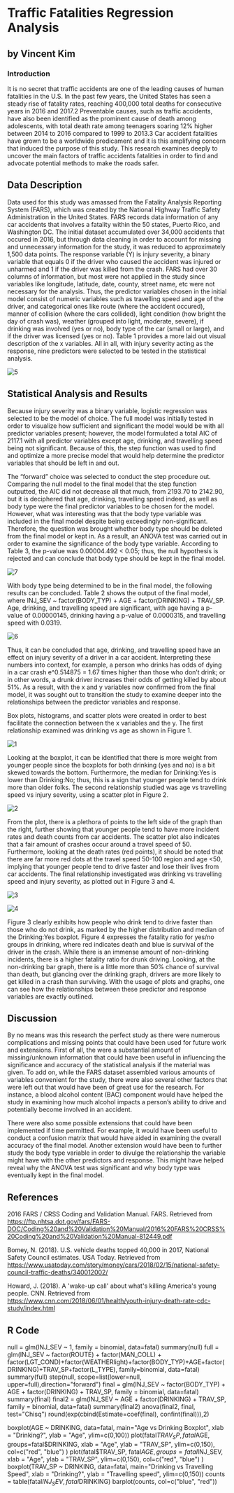 # Traffic Fatalities Regression Analysis
## by Vincent Kim

### Introduction
It is no secret that traffic accidents are one of the leading causes of human fatalities in the U.S. In the past few years, the United States has seen a steady rise of fatality rates, reaching 400,000 total deaths for consecutive years in 2016 and 2017.2 Preventable causes, such as traffic accidents, have also been identified as the prominent cause of death among adolescents, with total death rate among teenagers soaring 12% higher between 2014 to 2016 compared to 1999 to 2013.3 Car accident fatalities have grown to be a worldwide predicament and it is this amplifying concern that induced the purpose of this study. This research examines deeply to uncover the main factors of traffic accidents fatalities in order to find and advocate potential methods to make the roads safer. 

## Data Description
Data used for this study was amassed from the Fatality Analysis Reporting System (FARS), which was created by the National Highway Traffic Safety Administration in the United States. FARS records data information of any car accidents that involves a fatality within the 50 states, Puerto Rico, and Washington DC. The initial dataset accumulated over 34,000 accidents that occured in 2016, but through data cleaning in order to account for missing and unnecessary information for the study, it was reduced to approximately 1,500 data points.  The response variable (Y) is injury severity, a binary variable that equals 0 if the driver who caused the accident was injured or unharmed and 1 if the driver was killed from the crash. FARS had over 30 columns of information, but most were not applied in the study since variables like longitude, latitude, date, county, street name, etc were not necessary for the analysis. Thus, the predictor variables chosen in the initial model consist of numeric variables such as travelling speed and age of the driver, and categorical ones like route (where the accident occured), manner of collision (where the cars collided), light condition (how bright the day of crash was), weather (grouped into light, moderate, severe), if drinking was involved (yes or no), body type of the car (small or large), and if the driver was licensed (yes or no). Table 1 provides a more laid out visual description of the x variables. All in all, with injury severity acting as the response, nine predictors were selected to be tested in the statistical analysis.

![5](https://user-images.githubusercontent.com/54411602/63565924-df265480-c51f-11e9-8eb4-81a4473bba1d.png)

## Statistical Analysis and Results
Because injury severity was a binary variable, logistic regression was selected to be the model of choice. The full model was initially tested in order to visualize how sufficient and significant the model would be with all predictor variables present; however, the model formulated a total AIC of 2117.1 with all predictor variables except age, drinking, and travelling speed being not significant. Because of this, the step function was used to find and optimize a more precise model that would help determine the predictor variables that should be left in and out. 

The “forward” choice was selected to conduct the step procedure out. Comparing the null model to the final model that the step function outputted, the AIC did not decrease all that much, from 2193.70 to 2142.90, but it is deciphered that age, drinking, travelling speed indeed, as well as body type were the final predictor variables to be chosen for the model. However, what was interesting was that the body type variable was included in the final model despite being exceedingly non-significant. Therefore, the question was brought whether body type should be deleted from the final model or kept in. As a result, an ANOVA test was carried out in order to examine the significance of the body type variable. According to Table 3, the p-value was 0.00004.492 < 0.05; thus, the null hypothesis is rejected and can conclude that body type should be kept in the final model. 

![7](https://user-images.githubusercontent.com/54411602/63566000-33313900-c520-11e9-9447-034a0ebe3be7.png)

With body type being determined to be in the final model, the following results can be concluded. Table 2 shows the output of the final model, where INJ_SEV ~ factor(BODY_TYP) + AGE + factor(DRINKING) + TRAV_SP. Age, drinking, and travelling speed are significant, with age having a p-value of 0.00000145, drinking having a p-value of 0.0000315, and travelling speed with 0.0319.

![6](https://user-images.githubusercontent.com/54411602/63566051-696eb880-c520-11e9-99e9-d073448254bb.png)

Thus, it can be concluded that age, drinking, and travelling speed have an effect on injury severity of a driver in a car accident. Interpreting these numbers into context, for example, a person who drinks has odds of dying in a car crash e^0.514875 = 1.67 times higher than those who don’t drink; or in other words, a drunk driver increases their odds of getting killed by about 51%. As a result, with the x and y variables now confirmed from the final model, it was sought out to transition the study to examine deeper into the relationships between the predictor variables and response. 

Box plots, histograms, and scatter plots were created in order to best facilitate the connection between the x variables and the y. The first relationship examined was drinking vs age as shown in Figure 1.

![1](https://user-images.githubusercontent.com/54411602/63566087-91f6b280-c520-11e9-85f3-190ebfe9afe2.png)

Looking at the boxplot, it can be identified that there is more weight from younger people since the boxplots for both drinking (yes and no) is a bit skewed towards the bottom. Furthermore, the median for Drinking:Yes is lower than Drinking:No; thus, this is a sign that younger people tend to drink more than older folks. The second relationship studied was age vs travelling speed vs injury severity, using a scatter plot in Figure 2.

![2](https://user-images.githubusercontent.com/54411602/63566102-a6d34600-c520-11e9-86bb-a85bd16e0976.png)

From the plot, there is a plethora of points to the left side of the graph than the right, further showing that younger people tend to have more incident rates and death counts from car accidents. The scatter plot also indicates that a fair amount of crashes occur around a travel speed of 50. Furthermore, looking at the death rates (red points), it should be noted that there are far more red dots at the travel speed 50-100 region and age <50, implying that younger people tend to drive faster and lose their lives from car accidents. The final relationship investigated was drinking vs travelling speed and injury severity, as plotted out in Figure 3 and 4. 

![3](https://user-images.githubusercontent.com/54411602/63566113-b488cb80-c520-11e9-92c4-8cc235810190.png)

![4](https://user-images.githubusercontent.com/54411602/63566117-ba7eac80-c520-11e9-9d68-403bbe0e70a2.png)

Figure 3 clearly exhibits how people who drink tend to drive faster than those who do not drink, as marked by the higher distribution and median of the Drinking:Yes boxplot. Figure 4 expresses the fatality ratio for yes/no groups in drinking, where red indicates death and blue is survival of the driver in the crash. While there is an immense amount of non-drinking incidents, there is a higher fatality ratio for drunk driving. Looking, at the non-drinking bar graph, there is a little more than 50% chance of survival than death, but glancing over the drinking graph, drivers are more likely to get killed in a crash than surviving. With the usage of plots and graphs, one can see how the relationships between these predictor and response variables are exactly outlined. 

## Discussion
By no means was this research the perfect study as there were numerous complications and missing points that could have been used for future work and extensions. First of all, the were a substantial amount of missing/unknown information that could have been useful in influencing the significance and accuracy of the statistical analysis if the material was given. To add on, while the FARS dataset assembled various amounts of variables convenient for the study, there were also several other factors that were left out that would have been of great use for the research. For instance, a blood alcohol content (BAC) component would have helped the study in examining how much alcohol impacts a person’s ability to drive and potentially become involved in an accident. 

There were also some possible extensions that could have been implemented if time permitted. For example, it would have been useful to conduct a confusion matrix that would have aided in examining the overall accuracy of the final model. Another extension would have been to further study the body type variable in order to divulge the relationship the variable might have with the other predictors and response. This might have helped reveal why the ANOVA test was significant and why body type was eventually kept in the final model.  

## References
2016 FARS / CRSS Coding and Validation Manual. FARS. Retrieved from https://ftp.nhtsa.dot.gov/fars/FARS-DOC/Coding%20and%20Validation%20Manual/2016%20FARS%20CRSS%20Coding%20and%20Validation%20Manual-812449.pdf

Bomey, N. (2018). U.S. vehicle deaths topped 40,000 in 2017, National Safety Council estimates. USA Today. Retrieved from https://www.usatoday.com/story/money/cars/2018/02/15/national-safety-council-traffic-deaths/340012002/

Howard, J. (2018). A 'wake-up call' about what's killing America's young people. CNN.	Retrieved from https://www.cnn.com/2018/06/01/health/youth-injury-death-rate-cdc-study/index.html

## R Code
null = glm(INJ_SEV ~ 1, family = binomial, data=fatal)
summary(null)
full = glm(INJ_SEV ~ factor(ROUTE) + factor(MAN_COLL) + factor(LGT_COND)+factor(WEATHERlight)+factor(BODY_TYP)+AGE+factor(DRINKING)+TRAV_SP+factor(L_TYPE), family=binomial, data=fatal)
summary(full)
step(null, scope=list(lower=null, upper=full),direction="forward")
final = glm(INJ_SEV ~ factor(BODY_TYP) + AGE + factor(DRINKING) + TRAV_SP, family = binomial, data=fatal)
summary(final)
final2 = glm(INJ_SEV ~ AGE + factor(DRINKING) + TRAV_SP, family = binomial, data=fatal)
summary(final2)
anova(final2, final, test="Chisq")
round(exp(cbind(Estimate=coef(final), confint(final))),2)

boxplot(AGE ~ DRINKING, data=fatal, main="Age vs Drinking Boxplot", xlab = "Drinking?", ylab = "Age", ylim=c(0,100))
plot(fatal$TRAV_SP, fatal$AGE, groups=fatal$DRINKING, xlab = "Age", ylab = "TRAV_SP", ylim=c(0,150), col=c("red", "blue") )
plot(fatal$TRAV_SP, fatal$AGE, groups=fatal$INJ_SEV, xlab = "Age", ylab = "TRAV_SP", ylim=c(0,150), col=c("red", "blue") )
boxplot(TRAV_SP ~ DRINKING, data=fatal, main="Drinking vs Travelling Speed", xlab = "Drinking?", ylab = "Travelling speed", ylim=c(0,150))
counts = table(fatal$INJ_SEV, fatal$DRINKING)
barplot(counts, col=c("blue", "red"))

